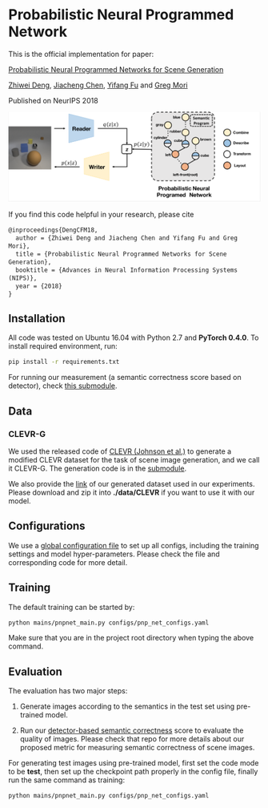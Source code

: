 # Probabilistic Neural Programmed Network

This is the official implementation for paper: 

[Probabilistic Neural Programmed Networks for Scene Generation](http://www2.cs.sfu.ca/~mori/research/papers/deng-nips18.pdf)

[Zhiwei Deng](http://www.sfu.ca/~zhiweid/), [Jiacheng Chen](http://jcchen.me/), [Yifang Fu](https://yifangfu.wordpress.com/) and [Greg Mori](http://www2.cs.sfu.ca/~mori/)

Published on NeurIPS 2018



<div align='center'>
  <img src='images/pipeline.png' width='512px'>
</div>


If you find this code helpful in your research, please cite

```
@inproceedings{DengCFM18,
  author = {Zhiwei Deng and Jiacheng Chen and Yifang Fu and Greg Mori},
  title = {Probabilistic Neural Programmed Networks for Scene Generation},
  booktitle = {Advances in Neural Information Processing Systems (NIPS)},
  year = {2018}
}
```

## Installation

All code was tested on Ubuntu 16.04 with Python 2.7 and **PyTorch 0.4.0**. To install required environment, run:

```bash
pip install -r requirements.txt   
```

For running our measurement (a semantic correctness score based on detector), check [this submodule](https://github.com/woodfrog/SemanticCorrectnessScore/tree/7bb1c4e6b4cd9d2848a6e2fab7d2383ee4365aea).

## Data

### CLEVR-G

We used the released code of [CLEVR (Johnson et al.)](https://arxiv.org/pdf/1612.06890.pdf) to generate a modified CLEVR dataset for the task of scene image generation, and we call it CLEVR-G. The generation code is in the [submodule](https://github.com/woodfrog/clevr-dataset-gen/tree/42a5c4914bbae49a0cd36cf96607c05111394ddc). 

We also provide the [link](https://drive.google.com/file/d/1Uycr6GpFEqUudkUwVhRp_3tf7IY9Aj8b/view?usp=sharing) of our generated dataset used in our experiments. Please download and zip it into **./data/CLEVR** if you want to use it with our model.



## Configurations

We use a [global configuration file](https://github.com/Lucas2012/mock-pnp-repo/blob/master/configs/pnp_net_configs.yaml) to set up all configs, including the training settings and model hyper-parameters. Please check the file and corresponding code for more detail.


## Training

The default training can be started by: 

```bash
python mains/pnpnet_main.py configs/pnp_net_configs.yaml
```

Make sure that you are in the project root directory when typing the above command. 



## Evaluation

The evaluation has two major steps:

1. Generate images according to the semantics in the test set using pre-trained model. 

2. Run our [detector-based semantic correctness](https://github.com/woodfrog/SemanticCorrectnessScore) score to evaluate the quality of images. Please check that repo for more details about our proposed metric for measuring semantic correctness of scene images.


For generating test images using pre-trained model, first set the code mode to be **test**, then set up the checkpoint path properly in the config file, finally run the same command as training:

```bash
python mains/pnpnet_main.py configs/pnp_net_configs.yaml
```

